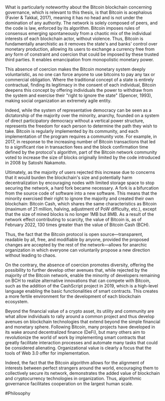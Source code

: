 What is particularly noteworthy about the Bitcoin blockchain concerning governance, which is relevant to this thesis, is that Bitcoin is acephalous (Favier & Takkal, 2017), meaning it has no head and is not under the domination of any authority. The network is solely composed of peers, and the code is law, enforced by its algorithm. Bitcoin imposes rules of consensus emerging spontaneously from a chaotic mix of the individual interests of each blockchain actor, without violence. Thus, Bitcoin is fundamentally anarchistic as it removes the state's and banks' control over monetary production, allowing its users to exchange a currency free from any form of constraint and coercion that could be imposed by these trusted third parties. It enables emancipation from monopolistic monetary power.

This absence of coercion makes the Bitcoin monetary system deeply voluntaristic, as no one can force anyone to use bitcoins to pay any tax or commercial obligation. Where the traditional concept of a state is entirely contractual, finding its legitimacy in the consent of each individual, Bitcoin deepens this concept by offering individuals the power to withdraw from the system and exercise their "right to ignore the state" (Spencer, 1993), making social organization an extremely agile entity.

Indeed, while the system of representative democracy can be seen as a dictatorship of the majority over the minority, anarchy, founded on a system of direct participatory democracy without a vertical power structure, represents the freedom for each person to determine the path they wish to take. Bitcoin is regularly implemented by its community, and each implementation of the program requires a community vote. For example, in 2017, in response to the increasing number of Bitcoin transactions that led to a significant rise in transaction fees and the block confirmation time defined by the protocol's algorithm, part of the Bitcoin network community voted to increase the size of blocks originally limited by the code introduced in 2008 by Satoshi Nakamoto.

Ultimately, as the majority of users rejected this increase due to concerns that it would burden the blockchain's size and potentially harm decentralization by encouraging nodes with limited storage space to stop securing the network, a hard fork became necessary. A fork is a bifurcation from the source code of software into a new software. This means that the minority exercised their right to ignore the majority and created their own blockchain: Bitcoin Cash, which shares the same characteristics as Bitcoin (maximum of 21 million, halving, adjustment of PoW difficulty, etc.), except that the size of mined blocks is no longer 1MB but 8MB. As a result of the network effect contributing to scarcity, the value of Bitcoin is, as of February 2022, 130 times greater than the value of Bitcoin Cash (BCH).

Thus, the fact that the Bitcoin protocol is open source—transparent, readable by all, free, and modifiable by anyone, provided the proposed changes are accepted by the rest of the network—allows for anarchic organization in which everyone can voluntarily propose a new direction without leading to chaos. 

On the contrary, the absence of coercion promotes diversity, offering the possibility to further develop other avenues that, while rejected by the majority of the Bitcoin network, enable the minority of developers remaining on BCH to realize alternative innovations that can compete with Bitcoin, such as the addition of the CashScript project in 2019, which is a high-level language enabling the basic functionalities of smart contracts. This creates a more fertile environment for the development of each blockchain ecosystem.

Beyond the financial value of a crypto asset, its utility and community are what allow individuals to rally around a common project and thus develop avenues on blockchain technologies that extend beyond the simple financial and monetary sphere. Following Bitcoin, many projects have developed in its wake around decentralized finance (DeFi), but many others aim to revolutionize the world of work by implementing smart contracts that greatly facilitate interaction processes and automate many tasks that could be considered alienating. Organizational value is clearly a focus that the tools of Web 3.0 offer for implementation.

Indeed, the fact that the Bitcoin algorithm allows for the alignment of interests between perfect strangers around the world, encouraging them to collectively secure its network, demonstrates the added value of blockchain and cryptocurrency technologies in organization. Thus, algorithmic governance facilitates cooperation on the largest human scale.


#Philosophy